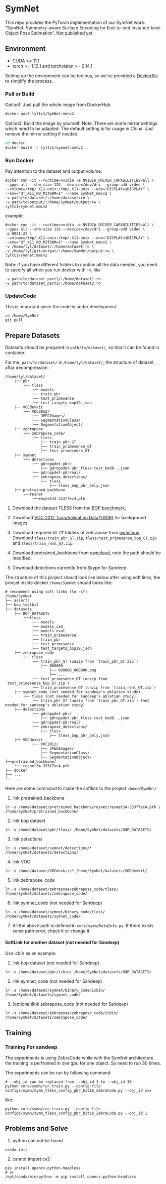 # SymNet
This repo provides the PyTorch implementation of our SymNet work:
”SymNet: Symmetry-aware Surface Encoding for End-to-end Instance-level Object Pose Estimation”. Not published yet.

## Environment
- CUDA >= 11.1
- torch >= 1.13.1 and torchvision >= 0.14.1

Setting up the environment can be tedious, so we've provided a [Dockerfile](./docker/Dockerfile) to simplify the process. 

### Pull or Build 
Option1: Just pull the whole image from DockerHub.
```bash
docker pull lyltc1/SymNet:mmcv2
```
Option2: Build the image by yourself.
Note: There are some mirror settings which need to be adapted. The default setting is for usage in China. Just remove the mirror setting if needed.
```bash
cd docker
docker build -t lyltc1/symnet:mmcv2 .
```
### Run Docker
Pay attention to the dataset and output volume.
```
docker run -it --runtime=nvidia -e NVIDIA_DRIVER_CAPABILITIES=all \
--gpus all --shm-size 12G --device=/dev/dri --group-add video \
--volume=/tmp/.X11-unix:/tmp/.X11-unix --env="DISPLAY=$DISPLAY" \
--env="QT_X11_NO_MITSHM=1" --name SymNet_mmcv2 \
-v path/to/dataset/:/home/dataset:ro \
-v path/to/output/:/home/SymNet/output:rw \
lyltc1/symnet:mmcv2
```
example:
```
docker run -it --runtime=nvidia -e NVIDIA_DRIVER_CAPABILITIES=all \
--gpus all --shm-size 12G --device=/dev/dri --group-add video \
-p 8031:22 \
--volume=/tmp/.X11-unix:/tmp/.X11-unix --env="DISPLAY=$DISPLAY" \
--env="QT_X11_NO_MITSHM=1" --name SymNet_mmcv2 \
-v /home/lyl/dataset/:/home/dataset:ro \
-v /home/lyl/git/output/:/home/SymNet/output:rw \
lyltc1/symnet:mmcv2
```

Note: if you have different folders to contain all the data needed,
you need to specify all when you run docker with ```-v```, like 

```
-v path/to/dataset_part1/:/home/dataset1:ro
-v path/to/dataset_part2/:/home/dataset2:ro
```

### UpdateCode
This is important since the code is under development.

```
cd /home/SymNet
git pull
```

## Prepare Datasets
Datasets should be prepared in ```path/to/dataset/```, so that it can be found in container. 

For me, ```path/to/dataset/``` is ```/home/lyl/dataset/```, the structure of dataset, aftar decompression:
```
/home/lyl/dataset/
    ├── pbr
        ├── tless
            ├── models
            ├── train_pbr
            ├── test_primesense
            ├── test_targets_bop19.json
    ├── VOCdevkit
        ├── VOC2012/
            ├── JPEGImages/
            ├── SegmentationClass/
            ├── SegmentationObject/
    ├── zebrapose
        ├── zebrapose_code/
            ├── tless
                ├── train_pbr_GT
                ├── train_primesense_GT
                ├── test_primesense_GT
    ├── symnet
        ├── detections
            ├── gdrnppdet-pbr/
                ├── gdrnppdet-pbr_tless-test_bed8...json
            ├── gdrnppdet-pbrreal/
            ├── zebrapose_detections/
                ├── tless
                    ├── tless_bop_pbr_only.json
    ├── pretrained_backbone
        ├──resnet
            ├──resnet34-333f7ec4.pth
```

1. Download the dataset TLESS from the [BOP benchmark](https://bop.felk.cvut.cz/datasets/). 

2. Download [VOC 2012 Train/Validation Data(1.9GB)](https://pjreddie.com/projects/pascal-voc-dataset-mirror/) for background images.

3. Download required `XX_GT` folders of zebrapose from [owncloud](https://cloud.dfki.de/owncloud/index.php/s/zT7z7c3e666mJTW).
Download `tless/train_pbr_GT.zip`, `tless/test_primesense_bop_GT.zip` and `tless/train_real_GT.zip`.

4. Download pretrained_backbone from [owncloud](https://cloud.dfki.de/owncloud/index.php/s/zT7z7c3e666mJTW), note the path should be modified.

5. Download detections currently from Skype for Sandeep.

The structure of this project should look like below after using soft links, the procjet inside docker ```/home/SymNet``` should looks like:
```
# recommend using soft links (ln -sf)
/home/SymNet
├── asserts
├── bop_toolkit
├── datasets
    ├── BOP_DATASETS
        ├──tless
            ├── models
            ├── models_cad
            ├── models_eval
            ├── train_primesense
            ├── train_pbr
            ├── test_primesense
            ├── test_targets_bop19.json
    ├── zebrapose_code
        ├── tless
            ├── train_pbr_GT (unzip from `train_pbr_GT.zip`)
                ├── 000000
                    ├── 000000_000000.png
                    ├── ...
            ├── test_primesense_GT (unzip from `test_primesense_bop_GT.zip`)
            ├── train_primesense_GT (unzip from `train_real_GT.zip`)
    ├── symnet_code (not needed for sandeep's ablation study)
        ├── tless (not needed for sandeep's ablation study)
            ├── train_pbr_GT (unzip from `train_pbr_GT.zip`) (not needed for sandeep's ablation study)
    ├── detections
            ├── gdrnppdet-pbr/
                ├── gdrnppdet-pbr_tless-test_bed8...json
            ├── gdrnppdet-pbrreal/
            ├── zebrapose_detections/
                ├── tless
                    ├── tless_bop_pbr_only.json
    ├── VOCdevkit
            ├── VOC2012/
                ├── JPEGImages/
                ├── SegmentationClass/
                ├── SegmentationObject/
├──pretrained_backbone/
    └── resnet34-333f7ec4.pth
├── docker
├── ...
└── ...
```

Here are some command to make the softlink to the project ```/home/SymNet/```
1. link pretrained_backbone
```
ln -s /home/dataset/pretrained_backbone/resnet/resnet34-333f7ec4.pth \
/home/SymNet/pretrained_backbone/
```
2. link bop dataset
```
ln -s /home/dataset/pbr/tless/ /home/SymNet/datasets/BOP_DATASETS/
``` 
3. link detections
```
ln -s /home/dataset/symnet/detections/* /home/SymNet/datasets/detections/
```
4. link VOC
```
ln -s /home/dataset/VOCdevkit/* /home/SymNet/datasets/VOCdevkit/
```
5. link zebrapose_code
```
ln -s /home/dataset/zebrapose/zebrapose_code/tless/ /home/SymNet/datasets/zebrapose_code/
```
6. link symnet_code (not needed for Sandeep)
```
ln -s /home/dataset/symnet/binary_code/tless/ /home/SymNet/datasets/symnet_code/
```
7. All the above path is defined in ```core/symn/MetaInfo.py```. If there exists some path error, check it or change it.


#### SoftLink for another dataset (not needed for Sandeep)
Use icbin as an example:

1. link bop dataset (not needed for Sandeep)
```
ln -s /home/dataset/pbr/icbin/ /home/SymNet/datasets/BOP_DATASETS/
``` 
2. link symnet_code (not needed for Sandeep)
```
ln -s /home/dataset/symnet/binary_code/icbin/ /home/SymNet/datasets/symnet_code/
```
3. (optional)link zebrapose_code (not needed for Sandeep)
```
ln -s /home/dataset/zebrapose/zebrapose_code/icbin/ /home/SymNet/datasets/zebrapose_code/
```

## Training
### Training For sandeep
The experiments is using ZebraCode while with the SymNet architecture, 
the training is perfromed in one gpu for one object. So need to run 30 times.

The experiments can be run by following command:
```
# --obj_id can be replaced from --obj_id 1 to --obj_id 30
python core/symn/run_train.py --config-file configs/symn/symn_tless_config_pbr_bit16_ZebraCode.py --obj_id xxx
```
like:
```
python core/symn/run_train.py --config-file configs/symn/symn_tless_config_pbr_bit16_ZebraCode.py --obj_id 1
```

<!-- Specify the config-file and the object need to be trained, also the gpus to be used if needed.
Train in one gpu：
```python
# train tless-obj01 in one gpu
python core/symn/run_train.py --config-file configs/symn/tless/symn_tless_config.py --obj_id 4
```
Train in mulit-gpu：
```python
# train tless-obj04 in six gpus
CUDA_VISIBLE_DEVICES=0,1,2,3,4,5 python core/symn/run_train.py --config-file configs/symn/tless/symn_tless_config.py --gpus 0 1 2 3 4 5 --obj_id 4
# train ycbv-obj01 in eight gpus, train 10bits SymCode in pbr setting
CUDA_VISIBLE_DEVICES=0,1,2,3,4,5,6,7 python core/symn/run_train.py --config-file configs/symn/ycbv/symn_ycbv_config_bit10_pbr.py --gpus 0 1 2 3 4 5 6 7 --obj_id 1
```
Some more args explained:
```python
--small_dataset  # Train in smaller dataset for debug
```

## Evaluation
the output of training is a fold with time saved in `SymNet/output/`
```python
python core/symn/run_evaluate.py --eval_folder output/SymNet_tless_obj4_20221225_171440
```
More args explained:
```python
``` -->

## Problems and Solve
1. python can not be found
```shell
conda init
```
2. cannot import cv2
```shell
pip install opencv-python-headless
# or
/opt/conda/bin/python -m pip install opencv-python-headless
```